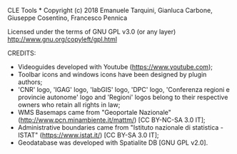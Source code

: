 CLE Tools * Copyright (c) 2018 Emanuele Tarquini, Gianluca Carbone, Giuseppe Cosentino, Francesco Pennica

Licensed under the terms of GNU GPL v3.0 (or any layer)
http://www.gnu.org/copyleft/gpl.html

CREDITS:
- Videoguides developed with Youtube (https://www.youtube.com);
- Toolbar icons and windows icons have been designed by plugin authors;
- 'CNR' logo, 'IGAG' logo, 'labGIS' logo, 'DPC' logo, 'Conferenza regioni e provincie autonome' logo and 'Regioni' logos belong to their respective owners who retain all rights in law;
- WMS Basemaps came from "Geoportale Nazionale" (http://www.pcn.minambiente.it/mattm/) [CC BY-NC-SA 3.0 IT];
- Administrative boundaries came from "Istituto nazionale di statistica - ISTAT" (https://www.istat.it/) [CC BY-SA 3.0 IT];
- Geodatabase was developed with Spatialite DB [GNU GPL v2.0].